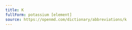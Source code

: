 ```yaml
---
title: K
fullForm: potassium [element]
source: https://openmd.com/dictionary/abbreviations/k
---
```

